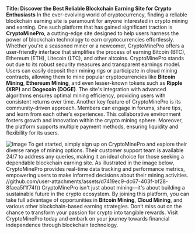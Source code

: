 **Title: Discover the Best Reliable Blockchain Earning Site for Crypto Enthusiasts**
In the ever-evolving world of cryptocurrency, finding a reliable blockchain earning site is paramount for anyone interested in crypto mining and earning. One such platform that has gained significant traction is **CryptoMinePro**, a cutting-edge site designed to help users harness the power of blockchain technology to earn cryptocurrencies effortlessly. Whether you're a seasoned miner or a newcomer, CryptoMinePro offers a user-friendly interface that simplifies the process of earning Bitcoin (BTC), Ethereum (ETH), Litecoin (LTC), and other altcoins.
CryptoMinePro stands out due to its robust security measures and transparent earnings model. Users can easily deposit their mining rigs or participate in cloud mining contracts, allowing them to mine popular cryptocurrencies like **Bitcoin Mining**, **Ethereum Mining**, and even lesser-known tokens such as **Ripple (XRP)** and **Dogecoin (DOGE)**. The site's integration with advanced algorithms ensures optimal mining efficiency, providing users with consistent returns over time.
Another key feature of CryptoMinePro is its community-driven approach. Members can engage in forums, share tips, and learn from each other’s experiences. This collaborative environment fosters growth and innovation within the crypto mining sphere. Moreover, the platform supports multiple payment methods, ensuring liquidity and flexibility for its users.

![Image](https://github.com/user-attachments/assets/d7419ec9-dc67-403f-bf28-8faea5f1f74f)
To get started, simply sign up on CryptoMinePro and explore their diverse range of mining options. Their customer support team is available 24/7 to address any queries, making it an ideal choice for those seeking a dependable blockchain earning site. As illustrated in the image below, CryptoMinePro provides real-time data tracking and performance metrics, empowering users to make informed decisions about their mining activities.
 //github.com/user-attachments/assets/d7419ec9-dc67-403f-bf28-8faea5f1f74f))
CryptoMinePro isn't just about mining—it's about building a sustainable future in the crypto ecosystem. By joining this platform, you can take full advantage of opportunities in **Bitcoin Mining**, **Cloud Mining**, and various other blockchain-based earning strategies. Don’t miss out on the chance to transform your passion for crypto into tangible rewards. Visit CryptoMinePro today and embark on your journey towards financial independence through blockchain technology.
